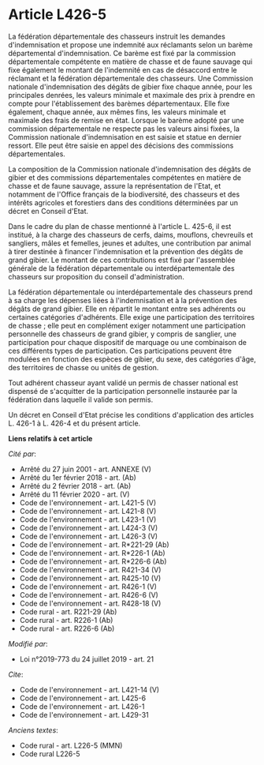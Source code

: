 # Article L426-5

La fédération départementale des chasseurs instruit les demandes d'indemnisation et propose une indemnité aux réclamants
selon un barème départemental d'indemnisation. Ce barème est fixé par la commission départementale compétente en matière de
chasse et de faune sauvage qui fixe également le montant de l'indemnité en cas de désaccord entre le réclamant et la
fédération départementale des chasseurs. Une Commission nationale d'indemnisation des dégâts de gibier fixe chaque année,
pour les principales denrées, les valeurs minimale et maximale des prix à prendre en compte pour l'établissement des barèmes
départementaux. Elle fixe également, chaque année, aux mêmes fins, les valeurs minimale et maximale des frais de remise en
état. Lorsque le barème adopté par une commission départementale ne respecte pas les valeurs ainsi fixées, la Commission
nationale d'indemnisation en est saisie et statue en dernier ressort. Elle peut être saisie en appel des décisions des
commissions départementales.

La composition de la Commission nationale d'indemnisation des dégâts de gibier et des commissions départementales compétentes
en matière de chasse et de faune sauvage, assure la représentation de l'Etat, et notamment de l'Office français de la
biodiversité, des chasseurs et des intérêts agricoles et forestiers dans des conditions déterminées par un décret en Conseil
d'Etat.

Dans le cadre du plan de chasse mentionné à l'article L. 425-6, il est institué, à la charge des chasseurs de cerfs, daims,
mouflons, chevreuils et sangliers, mâles et femelles, jeunes et adultes, une contribution par animal à tirer destinée à
financer l'indemnisation et la prévention des dégâts de grand gibier. Le montant de ces contributions est fixé par
l'assemblée générale de la fédération départementale ou interdépartementale des chasseurs sur proposition du conseil
d'administration.

La fédération départementale ou interdépartementale des chasseurs prend à sa charge les dépenses liées à l'indemnisation et à
la prévention des dégâts de grand gibier. Elle en répartit le montant entre ses adhérents ou certaines catégories
d'adhérents. Elle exige une participation des territoires de chasse ; elle peut en complément exiger notamment une
participation personnelle des chasseurs de grand gibier, y compris de sanglier, une participation pour chaque dispositif de
marquage ou une combinaison de ces différents types de participation. Ces participations peuvent être modulées en fonction
des espèces de gibier, du sexe, des catégories d'âge, des territoires de chasse ou unités de gestion.

Tout adhérent chasseur ayant validé un permis de chasser national est dispensé de s'acquitter de la participation personnelle
instaurée par la fédération dans laquelle il valide son permis.

Un décret en Conseil d'Etat précise les conditions d'application des articles L. 426-1 à L. 426-4 et du présent article.

**Liens relatifs à cet article**

_Cité par_:

  - Arrêté du 27 juin 2001 - art. ANNEXE (V)
  - Arrêté du 1er février 2018 - art. (Ab)
  - Arrêté du 2 février 2018 - art. (Ab)
  - Arrêté du 11 février 2020 - art. (V)
  - Code de l'environnement - art. L421-5 (V)
  - Code de l'environnement - art. L421-8 (V)
  - Code de l'environnement - art. L423-1 (V)
  - Code de l'environnement - art. L424-3 (V)
  - Code de l'environnement - art. L426-3 (V)
  - Code de l'environnement - art. R*221-29 (Ab)
  - Code de l'environnement - art. R*226-1 (Ab)
  - Code de l'environnement - art. R*226-6 (Ab)
  - Code de l'environnement - art. R421-34 (V)
  - Code de l'environnement - art. R425-10 (V)
  - Code de l'environnement - art. R426-1 (V)
  - Code de l'environnement - art. R426-6 (V)
  - Code de l'environnement - art. R428-18 (V)
  - Code rural - art. R221-29 (Ab)
  - Code rural - art. R226-1 (Ab)
  - Code rural - art. R226-6 (Ab)

_Modifié par_:

  - Loi n°2019-773 du 24 juillet 2019 - art. 21

_Cite_:

  - Code de l'environnement - art. L421-14 (V)
  - Code de l'environnement - art. L425-6
  - Code de l'environnement - art. L426-1
  - Code de l'environnement - art. L429-31

_Anciens textes_:

  - Code rural - art. L226-5 (MMN)
  - Code rural L226-5
